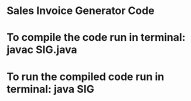 # Sales Invoice Generator Code
# To compile the code run in terminal: javac SIG.java
# To run the compiled code run in terminal: java SIG
